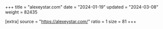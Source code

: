 +++
title = "alexeystar.com"
date = "2024-01-19"
updated = "2024-03-08"
weight = 82435

[extra]
source = "https://alexeystar.com/"
ratio = 1
size = 81
+++
